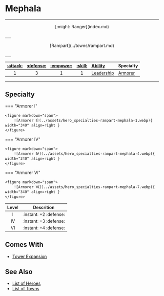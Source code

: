 # Mephala

___
<p style="text-align: center;" markdown>[:might: Ranger](index.md)</p>
___
<p style="text-align: center;" markdown>[Rampart](../towns/rampart.md)</p>
___

| [:attack:](../statistics/attack.md) | [:defense:](../statistics/defense.md) | [:empower:](../statistics/power.md) | [:skill:](../statistics/knowledge.md) | [Ability](../abilities/index.md) | Specialty |
| :---: | :---: | :---: | :---: | :--- | :--- |
| 1 | 3 | 1 | 1 | [Leadership](../abilities/leadership.md) | [Armorer](#specialty) |

___


## Specialty

=== "Armorer Ⅰ"

    <figure markdown="span">
        ![Armorer Ⅰ](../assets/hero_specialties-rampart-mephala-1.webp){ width="340" align=right }
    </figure>

=== "Armorer Ⅳ"

    <figure markdown="span">
        ![Armorer Ⅳ](../assets/hero_specialties-rampart-mephala-4.webp){ width="340" align=right }
    </figure>

=== "Armorer Ⅵ"

    <figure markdown="span">
        ![Armorer Ⅵ](../assets/hero_specialties-rampart-mephala-7.webp){ width="340" align=right }
    </figure>


| Level | Descrition |
| :---: | :---: |
| Ⅰ | :instant: +2 :defense: |
| Ⅳ | :instant: +3 :defense: |
| Ⅵ | :instant: +4 :defense: |


## Comes With

- [Tower Expansion](../content.md)


## See Also

- [List of Heroes](index.md)
- [List of Towns](../towns/index.md)
